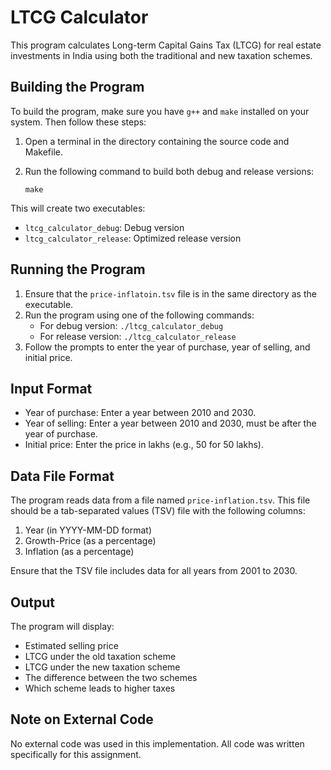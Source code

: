 # LTCG Calculator

This program calculates Long-term Capital Gains Tax (LTCG) for real estate investments in India using both the traditional and new taxation schemes.

## Building the Program

To build the program, make sure you have `g++` and `make` installed on your system. Then follow these steps:

1. Open a terminal in the directory containing the source code and Makefile.
2. Run the following command to build both debug and release versions:

   ```
   make
   ```

This will create two executables:
- `ltcg_calculator_debug`: Debug version
- `ltcg_calculator_release`: Optimized release version

## Running the Program

1. Ensure that the `price-inflatoin.tsv` file is in the same directory as the executable.
2. Run the program using one of the following commands:
   - For debug version: `./ltcg_calculator_debug`
   - For release version: `./ltcg_calculator_release`
3. Follow the prompts to enter the year of purchase, year of selling, and initial price.

## Input Format

- Year of purchase: Enter a year between 2010 and 2030.
- Year of selling: Enter a year between 2010 and 2030, must be after the year of purchase.
- Initial price: Enter the price in lakhs (e.g., 50 for 50 lakhs).

## Data File Format

The program reads data from a file named `price-inflation.tsv`. This file should be a tab-separated values (TSV) file with the following columns:
1. Year (in YYYY-MM-DD format)
2. Growth-Price (as a percentage)
3. Inflation (as a percentage)

Ensure that the TSV file includes data for all years from 2001 to 2030.

## Output

The program will display:
- Estimated selling price
- LTCG under the old taxation scheme
- LTCG under the new taxation scheme
- The difference between the two schemes
- Which scheme leads to higher taxes

## Note on External Code

No external code was used in this implementation. All code was written specifically for this assignment.